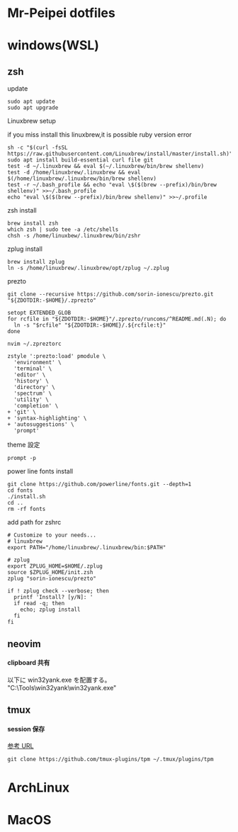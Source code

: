 # Mr-Peipei dotfiles

# windows(WSL)

## zsh

update

```
sudo apt update
sudo apt upgrade
```

Linuxbrew setup

if you  miss  install this linuxbrew,it is possible ruby version error



```
sh -c "$(curl -fsSL https://raw.githubusercontent.com/Linuxbrew/install/master/install.sh)"
sudo apt install build-essential curl file git
test -d ~/.linuxbrew && eval $(~/.linuxbrew/bin/brew shellenv)
test -d /home/linuxbrew/.linuxbrew && eval $(/home/linuxbrew/.linuxbrew/bin/brew shellenv)
test -r ~/.bash_profile && echo "eval \$($(brew --prefix)/bin/brew shellenv)" >>~/.bash_profile
echo "eval \$($(brew --prefix)/bin/brew shellenv)" >>~/.profile
```

zsh install

```
brew install zsh
which zsh | sudo tee -a /etc/shells
chsh -s /home/linuxbew/.linuxbrew/bin/zshr
```

zplug install

```
brew install zplug
ln -s /home/linuxbrew/.linuxbrew/opt/zplug ~/.zplug
```

prezto

```
git clone --recursive https://github.com/sorin-ionescu/prezto.git "${ZDOTDIR:-$HOME}/.zprezto"
```

```
setopt EXTENDED_GLOB
for rcfile in "${ZDOTDIR:-$HOME}"/.zprezto/runcoms/^README.md(.N); do
  ln -s "$rcfile" "${ZDOTDIR:-$HOME}/.${rcfile:t}"
done
```

```
nvim ~/.zpreztorc
```

```
zstyle ':prezto:load' pmodule \
  'environment' \
  'terminal' \
  'editor' \
  'history' \
  'directory' \
  'spectrum' \
  'utility' \
  'completion' \
+ 'git' \
+ 'syntax-highlighting' \
+ 'autosuggestions' \
  'prompt'
```

theme 設定

```
prompt -p
```

power line fonts install

```
git clone https://github.com/powerline/fonts.git --depth=1
cd fonts
./install.sh
cd ..
rm -rf fonts
```

add path for zshrc

```
# Customize to your needs...
# linuxbrew
export PATH="/home/linuxbrew/.linuxbrew/bin:$PATH"

# zplug
export ZPLUG_HOME=$HOME/.zplug
source $ZPLUG_HOME/init.zsh
zplug "sorin-ionescu/prezto"

if ! zplug check --verbose; then
  printf 'Install? [y/N]: '
  if read -q; then
    echo; zplug install
  fi
fi
```

## neovim

#### clipboard 共有

以下に win32yank.exe を配置する。  
"C:\Tools\win32yank\win32yank.exe"

## tmux

#### session 保存

[参考 URL](https://github.com/tmux-plugins/tmux-resurrect)

```
git clone https://github.com/tmux-plugins/tpm ~/.tmux/plugins/tpm
```

# ArchLinux

# MacOS
